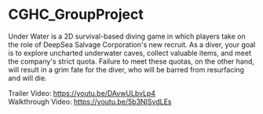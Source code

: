 # CGHC_GroupProject
 Under Water is a 2D survival-based diving game in which players take on the role of DeepSea Salvage Corporation's new recruit. As a diver, your goal is to explore uncharted underwater caves, collect valuable items, and meet the company's strict quota. Failure to meet these quotas, on the other hand, will result in a grim fate for the diver, who will be barred from resurfacing and will die.

Trailer Video: https://youtu.be/DAvwULbvLp4  
Walkthrough Video: https://youtu.be/5b3NISvdLEs
